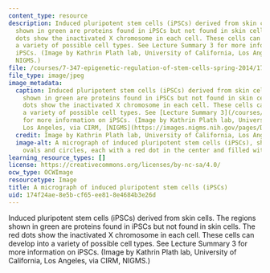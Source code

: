 ```yaml
---
content_type: resource
description: Induced pluripotent stem cells (iPSCs) derived from skin cells. The regions
  shown in green are proteins found in iPSCs but not found in skin cells. The red
  dots show the inactivated X chromosome in each cell. These cells can develop into
  a variety of possible cell types. See Lecture Summary 3 for more information on
  iPSCs. (Image by Kathrin Plath lab, University of California, Los Angeles, via CIRM,
  NIGMS.)
file: /courses/7-347-epigenetic-regulation-of-stem-cells-spring-2014/174f24ae8e5bcf65ee818e4684b3e26d_7-347s14.jpg
file_type: image/jpeg
image_metadata:
  caption: Induced pluripotent stem cells (iPSCs) derived from skin cells. The regions
    shown in green are proteins found in iPSCs but not found in skin cells. The red
    dots show the inactivated X chromosome in each cell. These cells can develop into
    a variety of possible cell types. See [Lecture Summary 3](/courses/7-347-epigenetic-regulation-of-stem-cells-spring-2014/pages/lecture-summaries)
    for more information on iPSCs. (Image by Kathrin Plath lab, University of California,
    Los Angeles, via CIRM, [NIGMS](https://images.nigms.nih.gov/pages/DetailPage.aspx?imageid2=3279).)
  credit: Image by Kathrin Plath lab, University of California, Los Angeles, via CIRM
  image-alt: A micrograph of induced pluripotent stem cells (iPSCs), shown as blue-green
    ovals and circles, each with a red dot in the center and filled with green dots.
learning_resource_types: []
license: https://creativecommons.org/licenses/by-nc-sa/4.0/
ocw_type: OCWImage
resourcetype: Image
title: A micrograph of induced pluripotent stem cells (iPSCs)
uid: 174f24ae-8e5b-cf65-ee81-8e4684b3e26d
---
```

Induced pluripotent stem cells (iPSCs) derived from skin cells. The regions shown in green are proteins found in iPSCs but not found in skin cells. The red dots show the inactivated X chromosome in each cell. These cells can develop into a variety of possible cell types. See Lecture Summary 3 for more information on iPSCs. (Image by Kathrin Plath lab, University of California, Los Angeles, via CIRM, NIGMS.)